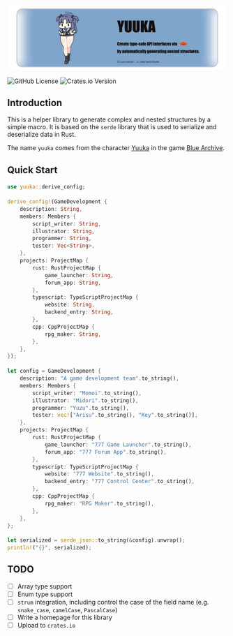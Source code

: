 <img src="splash.png" alt="yuuka" />

![GitHub License](https://img.shields.io/github/license/celestia-island/yuuka)
![Crates.io Version](https://img.shields.io/crates/v/yuuka)

## Introduction

This is a helper library to generate complex and nested structures by a simple macro. It is based on the `serde` library that is used to serialize and deserialize data in Rust.

The name `yuuka` comes from the character [Yuuka](https://bluearchive.wiki/wiki/Yuuka) in the game [Blue Archive](https://bluearchive.jp/).

## Quick Start

```rust
use yuuka::derive_config;

derive_config!(GameDevelopment {
    description: String,
    members: Members {
        script_writer: String,
        illustrator: String,
        programmer: String,
        tester: Vec<String>,
    },
    projects: ProjectMap {
        rust: RustProjectMap {
            game_launcher: String,
            forum_app: String,
        },
        typescript: TypeScriptProjectMap {
            website: String,
            backend_entry: String,
        },
        cpp: CppProjectMap {
            rpg_maker: String,
        },
    },
});

let config = GameDevelopment {
    description: "A game development team".to_string(),
    members: Members {
        script_writer: "Momoi".to_string(),
        illustrator: "Midori".to_string(),
        programmer: "Yuzu".to_string(),
        tester: vec!["Arisu".to_string(), "Key".to_string()],
    },
    projects: ProjectMap {
        rust: RustProjectMap {
            game_launcher: "777 Game Launcher".to_string(),
            forum_app: "777 Forum App".to_string(),
        },
        typescript: TypeScriptProjectMap {
            website: "777 Website".to_string(),
            backend_entry: "777 Control Center".to_string(),
        },
        cpp: CppProjectMap {
            rpg_maker: "RPG Maker".to_string(),
        },
    },
};

let serialized = serde_json::to_string(&config).unwrap();
println!("{}", serialized);
```

## TODO

- [ ] Array type support
- [ ] Enum type support
- [ ] `strum` integration, including control the case of the field name (e.g. `snake_case`, `camelCase`, `PascalCase`)
- [ ] Write a homepage for this library
- [ ] Upload to `crates.io`
